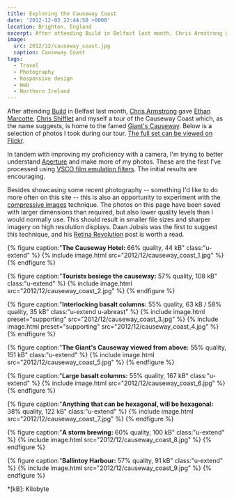 ```yaml
---
title: Exploring the Causeway Coast
date: '2012-12-03 22:44:50 +0000'
location: Brighton, England
excerpt: After attending Build in Belfast last month, Chris Armstrong gave Ethan Marcotte, Chris Shifflet and myself a tour of the Causeway Coast which, as the name suggests, is home to the famed Giant's Causeway.
image:
  src: 2012/12/causeway_coast.jpg
  caption: Causeway Coast
tags:
  - Travel
  - Photography
  - Responsive design
  - Web
  - Northern Ireland
---
```

After attending [Build][1] in Belfast last month, [Chris Armstrong][2] gave [Ethan Marcotte][3], [Chris Shifflet][4] and myself a tour of the Causeway Coast which, as the name suggests, is home to the famed [Giant's Causeway][5]. Below is a selection of photos I took during our tour. [The full set can be viewed on Flickr][6].

In tandem with improving my proficiency with a camera, I'm trying to better understand [Aperture][7] and make more of my photos. These are the first I've processed using [VSCO film emulation filters][8]. The initial results are encouraging.

Besides showcasing some recent photography -- something I'd like to do more often on this site -- this is also an opportunity to experiment with the [compressive images][9] technique. The photos on this page have been saved with larger dimensions than required, but also lower quality levels than I would normally use. This should result in smaller file sizes and sharper imagery on high resolution displays. Daan Jobsis was the first to suggest this technique, and his [Retina Revolution][10] post is worth a read.

{% figure caption:"**The Causeway Hotel:** 66% quality, 44 kB" class:"u-extend" %}
{% include image.html src="2012/12/causeway_coast_1.jpg" %}
{% endfigure %}

{% figure caption:"**Tourists besiege the causeway:** 57% quality, 108 kB" class:"u-extend" %}
{% include image.html src="2012/12/causeway_coast_2.jpg" %}
{% endfigure %}

{% figure caption:"**Interlocking basalt columns:** 55% quality, 63 kB / 58% quality, 35 kB" class:"u-extend u-abreast" %}
{% include image.html preset="supporting" src="2012/12/causeway_coast_3.jpg" %}
{% include image.html preset="supporting" src="2012/12/causeway_coast_4.jpg" %}
{% endfigure %}

{% figure caption:"**The Giant's Causeway viewed from above:** 55% quality, 151 kB" class:"u-extend" %}
{% include image.html src="2012/12/causeway_coast_5.jpg" %}
{% endfigure %}

{% figure caption:"**Large basalt columns:** 55% quality, 167 kB" class:"u-extend" %}
{% include image.html src="2012/12/causeway_coast_6.jpg" %}
{% endfigure %}

{% figure caption:"**Anything that can be hexagonal, will be hexagonal:** 38% quality, 122 kB" class:"u-extend" %}
{% include image.html src="2012/12/causeway_coast_7.jpg" %}
{% endfigure %}

{% figure caption:"**A storm brewing:** 60% quality, 100 kB" class:"u-extend" %}
{% include image.html src="2012/12/causeway_coast_8.jpg" %}
{% endfigure %}

{% figure caption:"**Ballintoy Harbour:** 57% quality, 91 kB" class:"u-extend" %}
{% include image.html src="2012/12/causeway_coast_9.jpg" %}
{% endfigure %}

[1]: http://2012.buildconf.com/
[2]: http://chris-armstrong.com/
[3]: http://ethanmarcotte.com/
[4]: http://shiflett.org/
[5]: https://en.wikipedia.org/wiki/Giants_Causeway
[6]: https://www.flickr.com/photos/paulrobertlloyd/sets/72157632145059113/
[7]: http://www.apple.com/aperture/
[8]: http://visualsupply.co/film/01/aperture3
[9]: http://www.filamentgroup.com/lab/rwd_img_compression/
[10]: http://blog.netvlies.nl/design-interactie/retina-revolution/

*[kB]: Kilobyte
